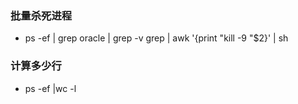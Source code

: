 ###  批量杀死进程
- ps -ef | grep oracle | grep -v grep | awk '{print "kill -9 "$2}' | sh

### 计算多少行
- ps -ef |wc -l

